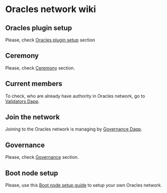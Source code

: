 # Oracles network wiki

## Oracles plugin setup

Please, check [Oracles plugin setup](./plugin-setup.md) section

## Ceremony

Please, check [Ceremony](./ceremony.md) section.

## Current members

To check, who are already have authority in Oracles network, go to [Validators Dapp](https://oraclesorg.github.io/oracles-dapps-validators/).

## Join the network

Joining to the Oracles network is managing by [Governance Dapp](https://oraclesorg.github.io/oracles-dapps-voting/).

## Governance

Please, check [Governance](./governance.md) section.

## Boot node setup

Please, use this [Boot node setup guide](./bootnode-setup.md) to setup your own Oracles network.
